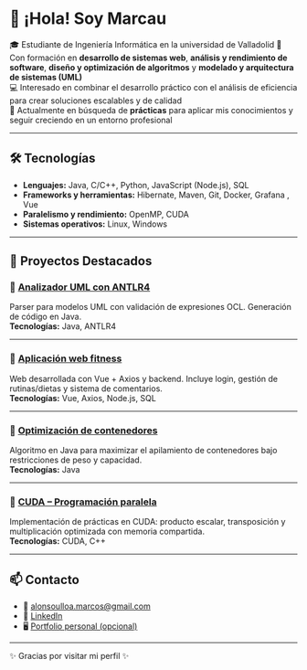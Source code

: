 # 👋 ¡Hola! Soy Marcau

🎓 Estudiante de Ingeniería Informática en la universidad de Valladolid 
📌 Con formación en **desarrollo de sistemas web**, **análisis y rendimiento de software**, **diseño y optimización de algoritmos** y **modelado y arquitectura de sistemas (UML)**  
💻 Interesado en combinar el desarrollo práctico con el análisis de eficiencia para crear soluciones escalables y de calidad  
🚀 Actualmente en búsqueda de **prácticas** para aplicar mis conocimientos y seguir creciendo en un entorno profesional  

---

## 🛠️ Tecnologías
- **Lenguajes:** Java, C/C++, Python, JavaScript (Node.js), SQL  
- **Frameworks y herramientas:** Hibernate, Maven, Git, Docker, Grafana , Vue
- **Paralelismo y rendimiento:** OpenMP, CUDA  
- **Sistemas operativos:** Linux, Windows  

---

## 📂 Proyectos Destacados

### 🔹 [Analizador UML con ANTLR4](enlace-al-repo)
Parser para modelos UML con validación de expresiones OCL. Generación de código en Java.  
**Tecnologías:** Java, ANTLR4  

---

### 🔹 [Aplicación web fitness](enlace-al-repo)
Web desarrollada con Vue + Axios y backend. Incluye login, gestión de rutinas/dietas y sistema de comentarios.  
**Tecnologías:** Vue, Axios, Node.js, SQL  

---

### 🔹 [Optimización de contenedores](enlace-al-repo)
Algoritmo en Java para maximizar el apilamiento de contenedores bajo restricciones de peso y capacidad.  
**Tecnologías:** Java  

---

### 🔹 [CUDA – Programación paralela](enlace-al-repo)
Implementación de prácticas en CUDA: producto escalar, transposición y multiplicación optimizada con memoria compartida.  
**Tecnologías:** CUDA, C++  

---

## 📫 Contacto
- 📧 alonsoulloa.marcos@gmail.com  
- 💼 [LinkedIn](enlace)  
- 🖥️ [Portfolio personal (opcional)](enlace)  

---
✨ Gracias por visitar mi perfil ✨
